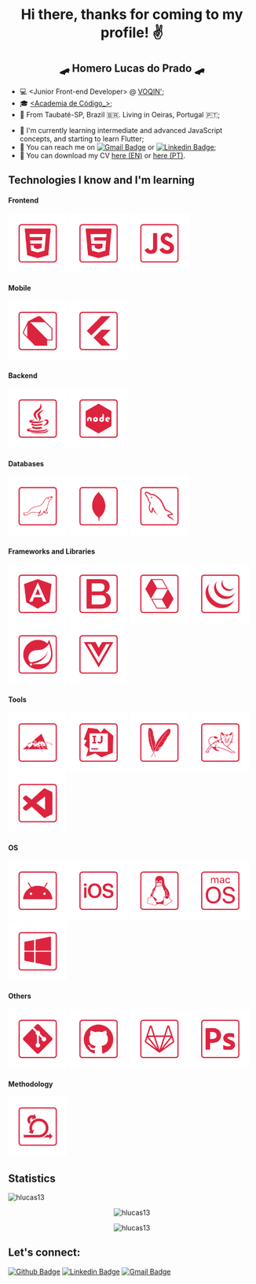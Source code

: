 <p align="center">
  <h1 align="center">  Hi there, thanks for coming to my profile! ✌️ </h1>
  <h2 align="center">  🛹 Homero Lucas do Prado 🛹 </h2>
</p>

-   💻 &lt;Junior Front-end Developer&gt; @ [VOQIN'](https://www.voqin.com/ "VOQIN'");
-   🎓 [<Academia de Código\_>](https://www.academiadecodigo.org/ '<Academia de Código_>');
-   📍 From Taubaté-SP, Brazil 🇧🇷. Living in Oeiras, Portugal 🇵🇹;
<!-- -   🤝 I'm currently looking for a new role; -->
-   📝 I'm currently learning intermediate and advanced JavaScript concepts, and starting to learn Flutter;
-   📲 You can reach me on [![Gmail Badge](https://img.shields.io/badge/-Gmail-c14438?style=flat-square&logo=Gmail&logoColor=white&link=mailto:hmr.prd@gmail.com)](mailto:hmr.prd@gmail.com) or [![Linkedin Badge](https://img.shields.io/badge/-LinkedIn-blue?style=flat-square&logo=Linkedin&logoColor=white&link=https://www.linkedin.com/in/hlucas13/)](https://www.linkedin.com/in/hlucas13/);
-   📄 You can download my CV [here (EN)](https://github.com/hlucas13/hlucas13/blob/main/assets/CV_-_Homero_do_Prado_-_EN.pdf 'here (EN)') or [here (PT)](https://github.com/hlucas13/hlucas13/blob/main/assets/CV_-_Homero_do_Prado_-_PT.pdf 'here (PT)').

## Technologies I know and I'm learning

#### Frontend

<p align="left">
<img src="https://github.com/hlucas13/hlucas13/blob/main/icons/css3.png" alt="CSS3" height="120px" title="CSS3"/>
<img src="https://github.com/hlucas13/hlucas13/blob/main/icons/html5.png" alt="HTML5" height="120px" title="HTML5"/>
<img src="https://github.com/hlucas13/hlucas13/blob/main/icons/javascript.png" alt="JavaScript" height="120px" title="JavaScript"/>
</p>

#### Mobile

<p align="left">
<img src="https://github.com/hlucas13/hlucas13/blob/main/icons/dart.png" alt="Dart" height="120px" title="Dart"/>
<img src="https://github.com/hlucas13/hlucas13/blob/main/icons/flutter.png" alt="Flutter" height="120px" title="Flutter"/>
</p>

#### Backend

<p align="left">
<img src="https://github.com/hlucas13/hlucas13/blob/main/icons/java.png" alt="Java" height="120px" title="Java"/>
<img src="https://github.com/hlucas13/hlucas13/blob/main/icons/node.png" alt="Node.js" height="120px" title="Node.js"/>
</p>

#### Databases

<p align="left">
<img src="https://github.com/hlucas13/hlucas13/blob/main/icons/mariadb.png" alt="MariaDB" height="120px" title="MariaDB"/>
<img src="https://github.com/hlucas13/hlucas13/blob/main/icons/mongodb.png" alt="MongoDB" height="120px" title="MongoDB"/>
<img src="https://github.com/hlucas13/hlucas13/blob/main/icons/mysql.png" alt="MySQL" height="120px" title="MySQL"/>
</p>

#### Frameworks and Libraries

<p align="left">
<img src="https://github.com/hlucas13/hlucas13/blob/main/icons/angular.png" alt="Angular" height="120px" title="Angular"/>
<img src="https://github.com/hlucas13/hlucas13/blob/main/icons/bootstrap.png" alt="Bootstrap" height="120px" title="Bootstrap"/>
<img src="https://github.com/hlucas13/hlucas13/blob/main/icons/hibernate.png" alt="Hibernate" height="120px" title="Hibernate"/>
<img src="https://github.com/hlucas13/hlucas13/blob/main/icons/jquery.png" alt="jQuery" height="120px" title="jQuery"/>
<!-- <img src="https://github.com/hlucas13/hlucas13/blob/main/icons/react.png" alt="React" height="120px" title="React"/> -->
<img src="https://github.com/hlucas13/hlucas13/blob/main/icons/spring.png" alt="Spring" height="120px" title="Spring"/>
<img src="https://github.com/hlucas13/hlucas13/blob/main/icons/vue.png" alt="Vue" height="120px" title="Vue"/>
</p>

#### Tools

<p align="left">
<img src="https://github.com/hlucas13/hlucas13/blob/main/icons/ant.png" alt="Ant" height="120px" title="Ant"/>
<img src="https://github.com/hlucas13/hlucas13/blob/main/icons/intellij.png" alt="IntelliJ Idea" height="120px" title="IntelliJ Idea"/>
<img src="https://github.com/hlucas13/hlucas13/blob/main/icons/maven.png" alt="Maven" height="120px" title="Maven"/>
<img src="https://github.com/hlucas13/hlucas13/blob/main/icons/tomcat.png" alt="Tomcat" height="120px" title="Tomcat"/>
<img src="https://github.com/hlucas13/hlucas13/blob/main/icons/visualstudiocode.png" alt="Visual Studio Code" height="120px" title="Visual Studio Code"/>
</p>

#### OS

<p align="left">
<img src="https://github.com/hlucas13/hlucas13/blob/main/icons/android.png" alt="Android" height="120px" title="Android"/>
<img src="https://github.com/hlucas13/hlucas13/blob/main/icons/ios.png" alt="iOS" height="120px" title="iOS"/>
<img src="https://github.com/hlucas13/hlucas13/blob/main/icons/linux.png" alt="Linux" height="120px" title="Linux"/>
<img src="https://github.com/hlucas13/hlucas13/blob/main/icons/macos.png" alt="MacOS" height="120px" title="MacOS"/>
<img src="https://github.com/hlucas13/hlucas13/blob/main/icons/windows.png" alt="Windows" height="120px" title="Windows"/>
</p>

#### Others

<p align="left">
<img src="https://github.com/hlucas13/hlucas13/blob/main/icons/git.png" alt="Git" height="120px" title="Git"/>
<img src="https://github.com/hlucas13/hlucas13/blob/main/icons/github.png" alt="GitHub" height="120px" title="GitHub"/>
<img src="https://github.com/hlucas13/hlucas13/blob/main/icons/gitlab.png" alt="GitLab" height="120px" title="GitLab"/>
<img src="https://github.com/hlucas13/hlucas13/blob/main/icons/photoshop.png" alt="Photoshop" height="120px" title="Photoshop"/>
</p>

#### Methodology

<p align="left">
<img src="https://github.com/hlucas13/hlucas13/blob/main/icons/scrum.png" alt="Scrum" height="120px" title="Scrum"/>
</p>

## Statistics

<p align="left"> <img src="https://komarev.com/ghpvc/?username=hlucas13&color=red" alt="hlucas13" /></p>
<p align="center"><img src="https://github-readme-stats.vercel.app/api?username=hlucas13&include_all_commits=true&count_private=true&custom_title=Homero's GitHub Stats&show_icons=true&title_color=DE233E&text_color=FFFFFF&icon_color=959595&bg_color=000000" alt="hlucas13" /></p>
<p align="center"><img src="https://github-readme-stats.vercel.app/api/top-langs/?username=hlucas13&layout=compact&langs_count=8&title_color=DE233E&text_color=FFFFFF&bg_color=000000" alt="hlucas13" /></p>

## Let's connect:

[![Github Badge](https://img.shields.io/badge/-Github-000?style=flat-square&logo=Github&logoColor=white&link=https://github.com/hlucas13)](https://github.com/hlucas13)
[![Linkedin Badge](https://img.shields.io/badge/-LinkedIn-blue?style=flat-square&logo=Linkedin&logoColor=white&link=https://www.linkedin.com/in/hlucas13/)](https://www.linkedin.com/in/hlucas13/)
[![Gmail Badge](https://img.shields.io/badge/-Gmail-c14438?style=flat-square&logo=Gmail&logoColor=white&link=mailto:hmr.prd@gmail.com)](mailto:hmr.prd@gmail.com)
